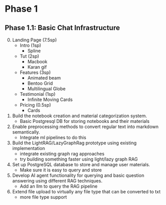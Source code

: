 # Phase 1

## Phase 1.1: Basic Chat Infrastructure

0. Landing Page (7.5sp)
    - Intro (1sp)
        - Spline
    - Tut (2sp)
        - Macbook
        - Karan gif
    - Features (3sp)
        - Animated beam
        - Bentoo Grid
        - Multilingual Globe
    - Testimonial (1sp)
        - Infinite Moving Cards
    - Pricing (0.5sp)
        - Cards
1. Build the notebook creation and material categorization system.
    - Basic Postgresql DB for storing notebooks and their materials
2. Enable preprocessing methods to convert regular text into markdown semantically. 
    - Integrate ml pipelines to do this
3. Build the LightRAG/LazyGraphRag prototype using existing implementation
    - integrate existing graph rag approaches
    - try building something faster using light/lazy graph RAG
4. Set up PostgreSQL database to store and manage user materials.
    - Make sure it is easy to query and store
5. Develop AI agent functionality for querying and basic question answering using different RAG techniques.
    - Add an llm to query the RAG pipeline
6. Extend file upload to virtually any file type that can be converted to txt
    - more file type support
